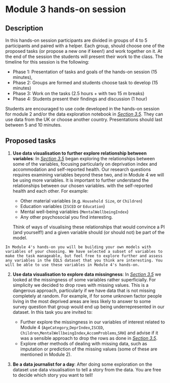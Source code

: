 # Module 3 hands-on session

## Description
In this hands-on session participants are divided in groups of 4 to 5 participants and paired with a helper. Each group, 
should choose one of the proposed tasks (or propose a new one if keen!) and work together on it. At the end of the
session the students will present their work to the class.
The timeline for this session is the following:
- Phase 1: Presentation of tasks and goals of the hands-on session (15 minutes),
- Phase 2: Groups are formed and students choose task to develop (15 minutes)  
- Phase 3: Work on the tasks (2.5 hours + with two 15 m breaks) 
- Phase 4: Students present their findings and discussion (1 hour)      

Students are encouraged to use code developed in the hands-on session for module 2 and/or the data exploration notebook in [_Section 3.5_](section3.5). They can use data from the UK or choose another country. Presentations should last between 5 and 10 minutes.

## Proposed tasks      

1. **Use data visualisation to further explore relationship between variables**: In [_Section 3.5_](section3.5) began exploring the relationships between some of the variables, focusing particularly on deprivation index and accommodation and self-reported health. Our research questions requires examining variables beyond these two, and in Module 4 we will be using more variables. It is important to further understand the relationships between our chosen variables.
   with the self-reported health and each other. For example:    
   - Other material variables (e.g. `Household Size`, or `Children`)
   - Education variables (`ISCED` or `Education`)
   - Mental well-being variables (`MentalWellbeingIndex`)
   - Any other psychosocial you find interesting.
     
    Think of ways of visualising these relationships that would  convince a PI (and yourself!) and a given variable should (or should not) be part of the model.

```{note}
In Module 4's hands-on you will be building your own models with variables of your choosing. We have selected a subset of variables to make the task manageable, but feel free to explore further and assess any variables in the EQLS dataset that you think are interesting. You will be able to use these variables in Module 4's hands-on.
```
2. **Use data visualisation to explore data missingness**: In [_Section 3.5_](section3.5) we looked at the missingness of some variables rather superficially. For simplicity we decided to drop rows with missing values. This is a dangerous approach, particularly if we have data that is not missing completely at random. For example, if for some unknown factor people living in the most deprived areas are less likely to answer to some survey question that group would end up being underrepresented in our dataset. In this task you are invited to:
   - Further explore the missingness in our variables of interest related to Module 4 (`AgeCategory`,`DeprIndex`,`ISCED`,
     `Children`,`MentalWellbeingIndex`,`AccomProblems`,`SRH`) and advise if it was a sensible approach to drop the rows as done in [_Section 3.5_](section3.5).
    - Explore other methods of dealing with missing data, such as imputation or prediction of the missing values (some of these are mentioned in Module 2).


3. **Be a data journalist for a day**: After doing some exploration on the dataset use data visualisation to tell a story from the data. You are free to decide which story you want to tell!
 
